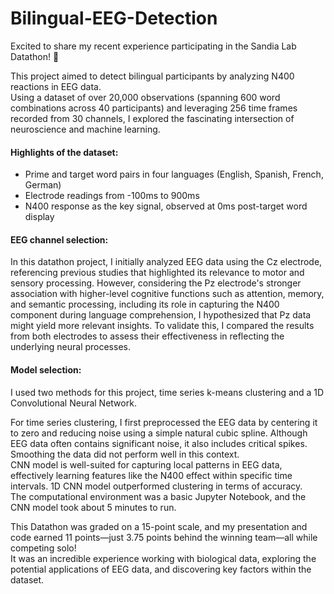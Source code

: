 # Bilingual-EEG-Detection  
Excited to share my recent experience participating in the Sandia Lab Datathon! 🎉  

This project aimed to detect bilingual participants by analyzing N400 reactions in EEG data.  
Using a dataset of over 20,000 observations (spanning 600 word combinations across 40 participants) and leveraging 256 time frames recorded from 30 channels, I explored the fascinating intersection of neuroscience and machine learning.

####  Highlights of the dataset:
- Prime and target word pairs in four languages (English, Spanish, French, German)    
- Electrode readings from -100ms to 900ms  
- N400 response as the key signal, observed at 0ms post-target word display

#### EEG channel selection:
In this datathon project, I initially analyzed EEG data using the Cz electrode, referencing previous studies that highlighted its relevance to motor and sensory processing. However, considering the Pz electrode's stronger association with higher-level cognitive functions such as attention, memory, and semantic processing, including its role in capturing the N400 component during language comprehension, I hypothesized that Pz data might yield more relevant insights. To validate this, I compared the results from both electrodes to assess their effectiveness in reflecting the underlying neural processes.  

#### Model selection:
I used two methods for this project, time series k-means clustering and a 1D Convolutional Neural Network.  

For time series clustering, I first preprocessed the EEG data by centering it to zero and reducing noise using a simple natural cubic spline. Although EEG data often contains significant noise, it also includes critical spikes. Smoothing the data did not perform well in this context.   
CNN model is well-suited for capturing local patterns in EEG data, effectively learning features like the N400 effect within specific time intervals. 1D CNN model outperformed clustering in terms of accuracy.  
The computational environment was a basic Jupyter Notebook, and the CNN model took about 5 minutes to run.  
 
This Datathon was graded on a 15-point scale, and my presentation and code earned 11 points—just 3.75 points behind the winning team—all while competing solo!  
It was an incredible experience working with biological data, exploring the potential applications of EEG data, and discovering key factors within the dataset.
